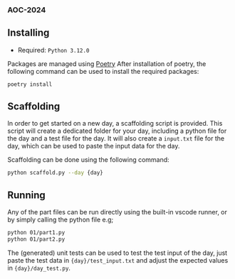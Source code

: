 ### AOC-2024

## Installing

- Required: `Python 3.12.0`

Packages are managed using [Poetry](https://python-poetry.org/) After installation of poetry, the following command can be used to install the required packages:

```bash
poetry install
```

## Scaffolding

In order to get started on a new day, a scaffolding script is provided. This script will create a dedicated folder for your day, including a python file for the day and a test file for the day. It will also create a `input.txt` file for the day, which can be used to paste the input data for the day.

Scaffolding can be done using the following command:

```bash
python scaffold.py --day {day}
```

## Running

Any of the part files can be run directly using the built-in vscode runner, or by simply calling the python file e.g;

```bash
python 01/part1.py
python 01/part2.py
```

The (generated) unit tests can be used to test the test input of the day, just paste the test data in `{day}/test_input.txt` and adjust the expected values in `{day}/day_test.py`.
